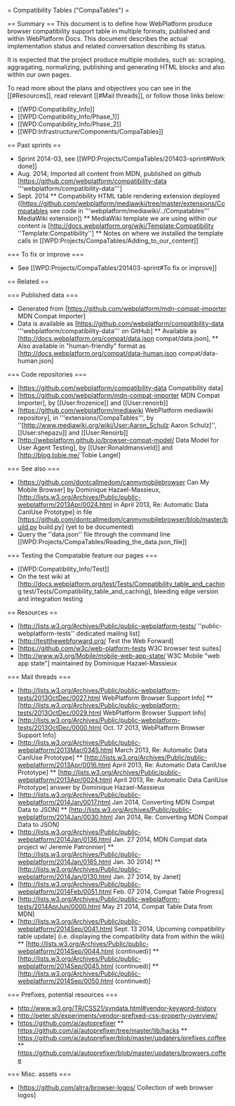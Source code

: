= Compatibility Tables ("CompaTables") =

== Summary ==
This document is to define how WebPlatform produce browser compatibility support table in multiple formats; published and within WebPlatform Docs. This document describes the actual implementation status and related conversation describing its status. 

It is expected that the project produce multiple modules, such as: scraping, aggragating, normalizing, publishing and generating HTML blocks and also within our own pages.

To read more about the plans and objectives you can see in the [[#Resources]], read relevant [[#Mail threads]], or follow those links below:
* [[WPD:Compatibility_Info]]
* [[WPD:Compatibility_Info/Phase_1]]
* [[WPD:Compatibility_Info/Phase_2]]
* [[WPD:Infrastructure/Components/CompaTables]]

== Past sprints ==
* Sprint 2014-03, see [[WPD:Projects/CompaTables/201403-sprint#Work done]]
* Aug. 2014; Imported all content from MDN, published on github [https://github.com/webplatform/compatibility-data '''webplatform/compatibility-data''']
* Sept. 2014
** Compatibility HTML table rendering extension deployed ([https://github.com/webplatform/mediawiki/tree/master/extensions/Compatables see code in '''webplatform/mediawiki/../Compatables''' MediaWiki extension])
** MediaWiki template we are using within our content is [http://docs.webplatform.org/wiki/Template:Compatibility ''Template:Compatibility''] 
** Notes on where we installed the template calls in [[WPD:Projects/CompaTables/Adding_to_our_content]]

=== To fix or improve ===
* See [[WPD:Projects/CompaTables/201403-sprint#To fix or improve]]

== Related ==

=== Published data  ===
* Generated from [https://github.com/webplatform/mdn-compat-importer  MDN Compat Importer]
* Data is available as [https://github.com/webplatform/compatibility-data '''webplatform/compatibility-data''' on GitHub]
** Available as [http://docs.webplatform.org/compat/data.json compat/data.json], 
** Also available in "human-friendly" format as  [http://docs.webplatform.org/compat/data-human.json compat/data-human.json]


=== Code repositories ===
* [https://github.com/webplatform/compatibility-data Compatibility data]
* [https://github.com/webplatform/mdn-compat-importer  MDN Compat Importer], by [[User:frozenice]] and [[User:renoirb]]
* [https://github.com/webplatform/mediawiki WebPlatform mediawiki repository], in '''extensions/CompaTables''', by ''[http://www.mediawiki.org/wiki/User:Aaron_Schulz Aaron Schulz]'', [[User:shepazu]] and [[User:Renoirb]]
* [http://webplatform.github.io/browser-compat-model/ Data Model for User Agent Testing], by [[User:Ronaldmansveld]] and [http://blog.tobie.me/ Tobie Langel]


=== See also ===
* [https://github.com/dontcallmedom/canmymobilebrowser Can My Mobile Browser] by Dominique Hazael-Massieux, [http://lists.w3.org/Archives/Public/public-webplatform/2013Apr/0024.html in April 2013, Re: Automatic Data CanIUse Prototype] in file [https://github.com/dontcallmedom/canmymobilebrowser/blob/master/build.py build.py] (yet to be documented)
* Query the ''data.json'' file through the command line [[WPD:Projects/CompaTables/Reading_the_data.json_file]]

=== Testing the Compatable feature our pages ===
* [[WPD:Compatibility_Info/Test]]
* On the test wiki at [http://docs.webplatform.org/test/Tests/Compatibility_table_and_caching test/Tests/Compatibility_table_and_caching], bleeding edge version and integration testing


== Resources ==
* [http://lists.w3.org/Archives/Public/public-webplatform-tests/ ''public-webplatform-tests'' dedicated mailing list]
* [http://testthewebforward.org/ Test the Web Forward]
* [https://github.com/w3c/web-platform-tests W3C browser test suites]
* [http://www.w3.org/Mobile/mobile-web-app-state/ W3C Mobile "web app state"] maintained by Dominique Hazael-Massieux

=== Mail threads ===

* [http://lists.w3.org/Archives/Public/public-webplatform-tests/2013OctDec/0027.html WebPlatform Browser Support Info]
** [http://lists.w3.org/Archives/Public/public-webplatform-tests/2013OctDec/0029.html WebPlatform Browser Support Info]
* [http://lists.w3.org/Archives/Public/public-webplatform-tests/2013OctDec/0000.html Oct. 17 2013, WebPlatform Browser Support Info]
* [http://lists.w3.org/Archives/Public/public-webplatform/2013Mar/0345.html March 2013,  Re: Automatic Data CanIUse Prototype]
** [http://lists.w3.org/Archives/Public/public-webplatform/2013Apr/0016.html April 2013,  Re: Automatic Data CanIUse Prototype]
** [http://lists.w3.org/Archives/Public/public-webplatform/2013Apr/0024.html April 2013, Re: Automatic Data CanIUse Prototype] answer by Dominique Hazael-Massieux
* [http://lists.w3.org/Archives/Public/public-webplatform/2014Jan/0017.html Jan 2014, Converting MDN Compat Data to JSON]
** [http://lists.w3.org/Archives/Public/public-webplatform/2014Jan/0030.html Jan 2014, Re: Converting MDN Compat Data to JSON]
* [http://lists.w3.org/Archives/Public/public-webplatform/2014Jan/0136.html Jan. 27 2014, MDN Compat data project w/ Jeremie Patronnier]
** [http://lists.w3.org/Archives/Public/public-webplatform/2014Jan/0165.html Jan. 30 2014]
** [http://lists.w3.org/Archives/Public/public-webplatform/2014Jan/0130.html Jan. 27 2014, by Janet]
* [http://lists.w3.org/Archives/Public/public-webplatform/2014Feb/0051.html Feb. 07 2014, Compat Table Progress]
* [http://lists.w3.org/Archives/Public/public-webplatform-tests/2014AprJun/0000.html May 21 2014, Compat Table Data from MDN]
* [http://lists.w3.org/Archives/Public/public-webplatform/2014Sep/0041.html Sept. 13 2014, Upcoming compatibility table update] (i.e. displaying the compatibility data from within the wiki)
** [http://lists.w3.org/Archives/Public/public-webplatform/2014Sep/0044.html (continued)]
** [http://lists.w3.org/Archives/Public/public-webplatform/2014Sep/0045.html (continued)]
** [http://lists.w3.org/Archives/Public/public-webplatform/2014Sep/0050.html (continued)]


=== Prefixes, potential resources ===
* http://www.w3.org/TR/CSS21/syndata.html#vendor-keyword-history
* http://peter.sh/experiments/vendor-prefixed-css-property-overview/
* https://github.com/ai/autoprefixer
**  https://github.com/ai/autoprefixer/tree/master/lib/hacks
** https://github.com/ai/autoprefixer/blob/master/updaters/prefixes.coffee
** https://github.com/ai/autoprefixer/blob/master/updaters/browsers.coffee


=== Misc. assets ===
* [https://github.com/alrra/browser-logos/ Collection of web browser logos]